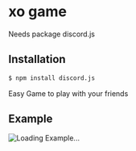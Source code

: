 # xo game

Needs package discord.js
## Installation

```bash
$ npm install discord.js
```

Easy Game to play with your friends

## Example
![Loading Example...](https://imgur.com/Ffushn6)